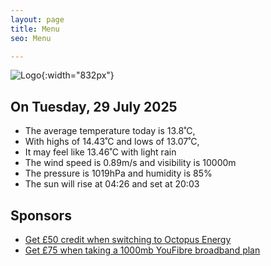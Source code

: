 ```yaml
---
layout: page
title: Menu
seo: Menu

---
```


![Logo](/images/logo.jpg){:width="832px"}

<!-- weather_marker starts -->
## On Tuesday, 29 July 2025

- The average temperature today is 13.8˚C,
- With highs of 14.43˚C and lows of 13.07˚C,
- It may feel like 13.46˚C with light rain
- The wind speed is 0.89m/s and visibility is 10000m
- The pressure is 1019hPa and humidity is 85%
- The sun will rise at 04:26 and set at 20:03

<!-- weather_marker ends -->

## Sponsors

- [Get £50 credit when switching to Octopus Energy](https://bit.ly/3oD1nnS)
- [Get £75 when taking a 1000mb YouFibre broadband plan](https://aklam.io/91zWhU?)
